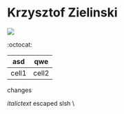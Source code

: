 # Krzysztof Zielinski

![](https://github.com/kziel1.png)

:octocat:

asd | qwe
--- | ---
cell1|cell2

changes

_italictext_
escaped slsh \\
